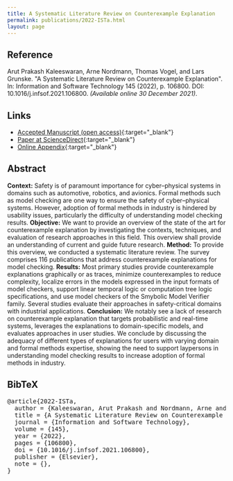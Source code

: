```yaml
---
title: A Systematic Literature Review on Counterexample Explanation
permalink: publications/2022-ISTa.html
layout: page
---
```


## Reference
Arut Prakash Kaleeswaran, Arne Nordmann, Thomas Vogel, and Lars Grunske. "A Systematic Literature Review on Counterexample Explanation". In: Information and Software Technology 145 (2022), p. 106800. DOI: 10.1016/j.infsof.2021.106800. _(Available online 30 December 2021)_.


## Links
* [Accepted Manuscript (open access)](https://arxiv.org/abs/2201.03061){:target="_blank"}
* [Paper at ScienceDirect](https://doi.org/10.1016/j.infsof.2021.106800){:target="_blank"}
* [Online Appendix](https://doi.org/10.5281/zenodo.5679227){:target="_blank"}


## Abstract
**Context:**
Safety is of paramount importance for cyber–physical systems in domains such as automotive, robotics, and avionics. Formal methods such as model checking are one way to ensure the safety of cyber–physical systems. However, adoption of formal methods in industry is hindered by usability issues, particularly the difficulty of understanding model checking results.
**Objective:**
We want to provide an overview of the state of the art for counterexample explanation by investigating the contexts, techniques, and evaluation of research approaches in this field. This overview shall provide an understanding of current and guide future research.
**Method:**
To provide this overview, we conducted a systematic literature review. The survey comprises 116 publications that address counterexample explanations for model checking.
**Results:**
Most primary studies provide counterexample explanations graphically or as traces, minimize counterexamples to reduce complexity, localize errors in the models expressed in the input formats of model checkers, support linear temporal logic or computation tree logic specifications, and use model checkers of the Smybolic Model Verifier family. Several studies evaluate their approaches in safety-critical domains with industrial applications.
**Conclusion:**
We notably see a lack of research on counterexample explanation that targets probabilistic and real-time systems, leverages the explanations to domain-specific models, and evaluates approaches in user studies. We conclude by discussing the adequacy of different types of explanations for users with varying domain and formal methods expertise, showing the need to support laypersons in understanding model checking results to increase adoption of formal methods in industry.


## BibTeX

<div class="bibtex">
<pre>@article{2022-ISTa,
  author = {Kaleeswaran, Arut Prakash and Nordmann, Arne and Vogel, Thomas and Grunske, Lars},
  title = {A Systematic Literature Review on Counterexample Explanation},
  journal = {Information and Software Technology},
  volume = {145},
  year = {2022},
  pages = {106800},
  doi = {10.1016/j.infsof.2021.106800},
  publisher = {Elsevier},
  note = {},
}</pre>
</div>

